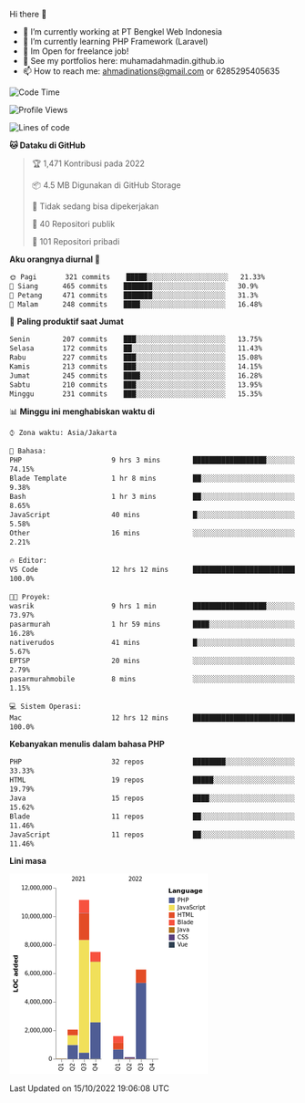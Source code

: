 Hi there 👋

- 🔭 I’m currently working at PT Bengkel Web Indonesia
- 🌱 I’m currently learning PHP Framework (Laravel)
- 📂 Im Open for freelance job!
- 🧷 See my portfolios here: muhamadahmadin.github.io
- 📫 How to reach me: ahmadinations@gmail.com or 6285295405635


<!--START_SECTION:waka-->
![Code Time](http://img.shields.io/badge/Code%20Time-1%2C183%20hrs%2026%20mins-blue)

![Profile Views](http://img.shields.io/badge/Profil%20dilihat-0-blue)

![Lines of code](https://img.shields.io/badge/Sejak%20Hello%20World%20aku%20telah%20menulis-29%20Million%20baris%20kode-blue)

**🐱 Dataku di GitHub** 

> 🏆 1,471 Kontribusi pada 2022
 > 
> 📦 4.5 MB Digunakan di GitHub Storage 
 > 
> 🚫 Tidak sedang bisa dipekerjakan
 > 
> 📜 40 Repositori publik 
 > 
> 🔑 101 Repositori pribadi  
 > 
**Aku orangnya diurnal 🐤** 

```text
🌞 Pagi       321 commits    █████░░░░░░░░░░░░░░░░░░░░   21.33% 
🌆 Siang      465 commits    ███████░░░░░░░░░░░░░░░░░░   30.9% 
🌃 Petang     471 commits    ███████░░░░░░░░░░░░░░░░░░   31.3% 
🌙 Malam      248 commits    ████░░░░░░░░░░░░░░░░░░░░░   16.48%

```
📅 **Paling produktif saat Jumat** 

```text
Senin        207 commits    ███░░░░░░░░░░░░░░░░░░░░░░   13.75% 
Selasa       172 commits    ██░░░░░░░░░░░░░░░░░░░░░░░   11.43% 
Rabu         227 commits    ███░░░░░░░░░░░░░░░░░░░░░░   15.08% 
Kamis        213 commits    ███░░░░░░░░░░░░░░░░░░░░░░   14.15% 
Jumat        245 commits    ████░░░░░░░░░░░░░░░░░░░░░   16.28% 
Sabtu        210 commits    ███░░░░░░░░░░░░░░░░░░░░░░   13.95% 
Minggu       231 commits    ███░░░░░░░░░░░░░░░░░░░░░░   15.35%

```


📊 **Minggu ini menghabiskan waktu di** 

```text
⌚︎ Zona waktu: Asia/Jakarta

💬 Bahasa: 
PHP                      9 hrs 3 mins        ██████████████████░░░░░░░   74.15% 
Blade Template           1 hr 8 mins         ██░░░░░░░░░░░░░░░░░░░░░░░   9.38% 
Bash                     1 hr 3 mins         ██░░░░░░░░░░░░░░░░░░░░░░░   8.65% 
JavaScript               40 mins             █░░░░░░░░░░░░░░░░░░░░░░░░   5.58% 
Other                    16 mins             ░░░░░░░░░░░░░░░░░░░░░░░░░   2.21%

🔥 Editor: 
VS Code                  12 hrs 12 mins      █████████████████████████   100.0%

🐱‍💻 Proyek: 
wasrik                   9 hrs 1 min         ██████████████████░░░░░░░   73.97% 
pasarmurah               1 hr 59 mins        ████░░░░░░░░░░░░░░░░░░░░░   16.28% 
nativerudos              41 mins             █░░░░░░░░░░░░░░░░░░░░░░░░   5.67% 
EPTSP                    20 mins             ░░░░░░░░░░░░░░░░░░░░░░░░░   2.79% 
pasarmurahmobile         8 mins              ░░░░░░░░░░░░░░░░░░░░░░░░░   1.15%

💻 Sistem Operasi: 
Mac                      12 hrs 12 mins      █████████████████████████   100.0%

```

**Kebanyakan menulis dalam bahasa PHP** 

```text
PHP                      32 repos            ████████░░░░░░░░░░░░░░░░░   33.33% 
HTML                     19 repos            █████░░░░░░░░░░░░░░░░░░░░   19.79% 
Java                     15 repos            ████░░░░░░░░░░░░░░░░░░░░░   15.62% 
Blade                    11 repos            ██░░░░░░░░░░░░░░░░░░░░░░░   11.46% 
JavaScript               11 repos            ██░░░░░░░░░░░░░░░░░░░░░░░   11.46%

```


**Lini masa**

![Chart not found](https://raw.githubusercontent.com/MuhamadAhmadin/MuhamadAhmadin/master/charts/bar_graph.png) 


 Last Updated on 15/10/2022 19:06:08 UTC
<!--END_SECTION:waka-->
